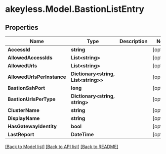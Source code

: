 # akeyless.Model.BastionListEntry

## Properties

Name | Type | Description | Notes
------------ | ------------- | ------------- | -------------
**AccessId** | **string** |  | [optional] 
**AllowedAccessIds** | **List&lt;string&gt;** |  | [optional] 
**AllowedUrls** | **List&lt;string&gt;** |  | [optional] 
**AllowedUrlsPerInstance** | **Dictionary&lt;string, List&lt;string&gt;&gt;** |  | [optional] 
**BastionSshPort** | **long** |  | [optional] 
**BastionUrlsPerType** | **Dictionary&lt;string, string&gt;** |  | [optional] 
**ClusterName** | **string** |  | [optional] 
**DisplayName** | **string** |  | [optional] 
**HasGatewayIdentity** | **bool** |  | [optional] 
**LastReport** | **DateTime** |  | [optional] 

[[Back to Model list]](../README.md#documentation-for-models) [[Back to API list]](../README.md#documentation-for-api-endpoints) [[Back to README]](../README.md)

